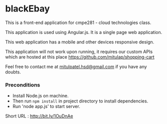 # blackEbay
This is a front-end application for cmpe281 - cloud technologies class.

This application is used using Angular.js. It is a single page web application.

This web application has a mobile and other devices responsive design.

This application will not work upon running, it requires our custom APIs which are hosted at this place https://github.com/mitulap/shopping-cart

Feel free to contact me at mitulpatel.hsd@gmail.com if you have any doubts.


### Preconditions

 * Install Node.js on machine.
 * Then run `npm install` in project directory to install dependencies.
 * Run 'node app.js' to start server.


Short URL : http://bit.ly/1OuDnAe
